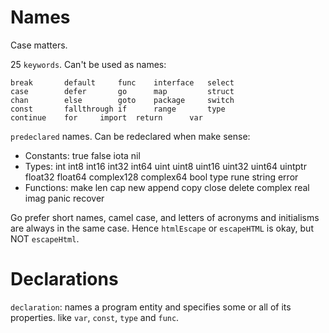 # Names

Case matters.

25 `keywords`. Can't be used as names:

    break       default     func    interface   select
    case        defer       go      map         struct
    chan        else        goto    package     switch
    const       fallthrough if      range       type
    continue    for     import  return      var

`predeclared` names. Can be redeclared when make sense:
- Constants:    true false iota nil
- Types:        int int8 int16 int32 int64
                uint uint8 uint16 uint32 uint64 uintptr
                float32 float64 complex128 complex64
                bool type rune string error
- Functions:    make len cap new append copy close delete
                complex real imag
                panic recover

Go prefer short names, camel case, and letters of acronyms and initialisms are always in the same case. Hence `htmlEscape` or `escapeHTML` is okay, but NOT `escapeHtml`.

# Declarations

`declaration`: names a program entity and specifies some or all of its properties. like `var`, `const`, `type` and `func`.


